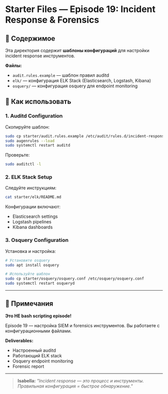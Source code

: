 # Starter Files — Episode 19: Incident Response & Forensics

## 📁 Содержимое

Эта директория содержит **шаблоны конфигураций** для настройки incident response инструментов.

**Файлы:**
- `audit.rules.example` — шаблон правил auditd
- `elk/` — конфигурация ELK Stack (Elasticsearch, Logstash, Kibana)
- `osquery/` — конфигурация osquery для endpoint monitoring

## 🚀 Как использовать

### 1. Auditd Configuration

Скопируйте шаблон:
```bash
sudo cp starter/audit.rules.example /etc/audit/rules.d/incident-response.rules
sudo augenrules --load
sudo systemctl restart auditd
```

Проверьте:
```bash
sudo auditctl -l
```

### 2. ELK Stack Setup

Следуйте инструкциям:
```bash
cat starter/elk/README.md
```

Конфигурации включают:
- Elasticsearch settings
- Logstash pipelines
- Kibana dashboards

### 3. Osquery Configuration

Установка и настройка:
```bash
# Установите osquery
sudo apt install osquery

# Используйте шаблон
sudo cp starter/osquery/osquery.conf /etc/osquery/osquery.conf
sudo systemctl restart osqueryd
```

---

## 📝 Примечания

**Это НЕ bash scripting episode!**

Episode 19 — настройка SIEM и forensics инструментов. Вы работаете с конфигурационными файлами.

**Deliverables:**
- Настроенный auditd
- Работающий ELK stack
- Osquery endpoint monitoring
- Forensic report

---

> **Isabella:** *"Incident response — это процесс и инструменты. Правильная конфигурация = быстрое обнаружение."*

